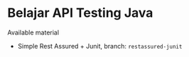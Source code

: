 # Belajar API Testing Java

Available material
- Simple Rest Assured + Junit, branch: `restassured-junit`
